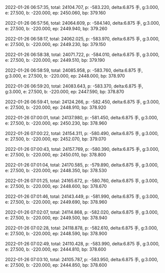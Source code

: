 2022-01-26 06:57:35, total: 24104.707, p: -583.220, delta:6.875 手, g:3.000, e: 27.500, b: -220.000, ep: 2450.060, bp: 379.160

2022-01-26 06:57:56, total: 24064.609, p: -584.140, delta:6.875 手, g:3.000, e: 27.500, b: -220.000, ep: 2449.940, bp: 379.260

2022-01-26 06:58:17, total: 24062.025, p: -583.970, delta:6.875 手, g:3.000, e: 27.500, b: -220.000, ep: 2449.230, bp: 379.150

2022-01-26 06:58:38, total: 24071.722, p: -584.010, delta:6.875 手, g:3.000, e: 27.500, b: -220.000, ep: 2449.510, bp: 379.190

2022-01-26 06:58:59, total: 24085.958, p: -583.760, delta:6.875 手, g:3.000, e: 27.500, b: -220.000, ep: 2448.000, bp: 378.970

2022-01-26 06:59:20, total: 24083.643, p: -583.370, delta:6.875 手, g:3.000, e: 27.500, b: -220.000, ep: 2447.590, bp: 378.870

2022-01-26 06:59:41, total: 24124.266, p: -582.450, delta:6.875 手, g:3.000, e: 27.500, b: -220.000, ep: 2448.910, bp: 378.920

2022-01-26 07:00:01, total: 24137.980, p: -581.450, delta:6.875 手, g:3.000, e: 27.500, b: -220.000, ep: 2450.230, bp: 378.960

2022-01-26 07:00:22, total: 24154.311, p: -580.490, delta:6.875 手, g:3.000, e: 27.500, b: -220.000, ep: 2452.070, bp: 379.070

2022-01-26 07:00:43, total: 24157.769, p: -580.390, delta:6.875 手, g:3.000, e: 27.500, b: -220.000, ep: 2450.010, bp: 378.800

2022-01-26 07:01:04, total: 24170.585, p: -579.890, delta:6.875 手, g:3.000, e: 27.500, b: -220.000, ep: 2448.350, bp: 378.530

2022-01-26 07:01:25, total: 24165.672, p: -580.760, delta:6.875 手, g:3.000, e: 27.500, b: -220.000, ep: 2448.600, bp: 378.670

2022-01-26 07:01:46, total: 24143.449, p: -581.990, delta:6.875 手, g:3.000, e: 27.500, b: -220.000, ep: 2449.690, bp: 378.960

2022-01-26 07:02:07, total: 24114.868, p: -582.020, delta:6.875 手, g:3.000, e: 27.500, b: -220.000, ep: 2449.500, bp: 378.940

2022-01-26 07:02:28, total: 24118.878, p: -582.610, delta:6.875 手, g:3.000, e: 27.500, b: -220.000, ep: 2448.590, bp: 378.900

2022-01-26 07:02:49, total: 24110.428, p: -583.990, delta:6.875 手, g:3.000, e: 27.500, b: -220.000, ep: 2444.810, bp: 378.600

2022-01-26 07:03:10, total: 24105.787, p: -583.950, delta:6.875 手, g:3.000, e: 27.500, b: -220.000, ep: 2444.850, bp: 378.600